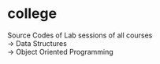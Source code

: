 # college
Source Codes of Lab sessions of all courses <br>
-> Data Structures <br>
-> Object Oriented Programming
